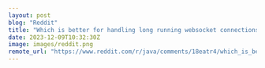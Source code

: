 ```yaml
---
layout: post
blog: "Reddit"
title: "Which is better for handling long running websocket connections in Spring, reactive programming vs virtual threads?"
date: 2023-12-09T10:32:30Z
image: images/reddit.png
remote_url: "https://www.reddit.com/r/java/comments/18eatr4/which_is_better_for_handling_long_running/"
---
```

